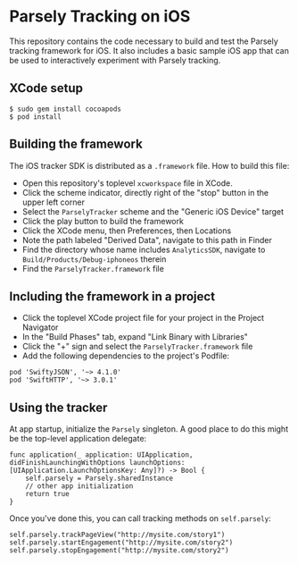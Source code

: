 # Parsely Tracking on iOS

This repository contains the code necessary to build and test the Parsely tracking framework for iOS. It also includes a basic sample iOS app that can be used to interactively experiment with Parsely tracking.

## XCode setup

    $ sudo gem install cocoapods
    $ pod install

## Building the framework

The iOS tracker SDK is distributed as a `.framework` file. How to build this file:

* Open this repository's toplevel `xcworkspace` file in XCode.
* Click the scheme indicator, directly right of the "stop" button in the upper left corner
* Select the `ParselyTracker` scheme and the "Generic iOS Device" target
* Click the play button to build the framework
* Click the XCode menu, then Preferences, then Locations
* Note the path labeled "Derived Data", navigate to this path in Finder
* Find the directory whose name includes `AnalyticsSDK`, navigate to `Build/Products/Debug-iphoneos` therein
* Find the `ParselyTracker.framework` file

## Including the framework in a project

* Click the toplevel XCode project file for your project in the Project Navigator
* In the "Build Phases" tab, expand "Link Binary with Libraries"
* Click the "+" sign and select the `ParselyTracker.framework` file
* Add the following dependencies to the project's Podfile:
```
pod 'SwiftyJSON', '~> 4.1.0'
pod 'SwiftHTTP', '~> 3.0.1'
```

## Using the tracker

At app startup, initialize the `Parsely` singleton. A good place to do this might be the top-level application delegate:
```
func application(_ application: UIApplication, didFinishLaunchingWithOptions launchOptions: [UIApplication.LaunchOptionsKey: Any]?) -> Bool {
    self.parsely = Parsely.sharedInstance
    // other app initialization
    return true
}
```
Once you've done this, you can call tracking methods on `self.parsely`:
```
self.parsely.trackPageView("http://mysite.com/story1")
self.parsely.startEngagement("http://mysite.com/story2")
self.parsely.stopEngagement("http://mysite.com/story2")
```
